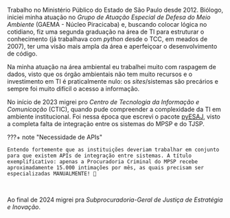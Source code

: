 Trabalho no Ministério Público do Estado de São Paulo desde 2012. Biólogo, iniciei minha atuação no _Grupo de Atuação Especial de Defesa do Meio Ambiente_ (GAEMA - Núcleo Piracicaba) e, buscando colocar lógica no cotidiano, fiz uma segunda graduação na área de TI para estruturar o conhecimento (já trabalhava com _python_ desde o TCC, em meados de 2007), ter uma visão mais ampla da área e aperfeiçoar o desenvolvimento de código.

Na minha atuação na área ambiental eu trabalhei muito com raspagem de dados, visto que os órgão ambientais não tem muito recursos e o investimento em TI é praticalmente nulo: os _sites_/sistemas são precários e sempre foi muito difícil o acesso a informação.

No início de 2023 migrei pro _Centro de Tecnologia da Informação e Comunicação_ (CTIC), quando pude compreender a complexidade da TI em ambiente institucional. Foi nessa época que escrevi o pacote [pyESAJ](https://github.com/michelmetran/pyESAJ), visto a completa falta de integração entre os sistemas do MPSP e do TJSP.

???+ note "Necessidade de APIs"

    Entendo fortemente que as instituições deveriam trabalhar em conjunto para que existem APIs de integração entre sistemas. A título exemplificativo: apenas a Procuradoria Criminal do MPSP recebe aproximadamente 15.000 intimações por mês, as quais precisam ser especializadas MANUALMENTE! 💩

<br>

Ao final de 2024 migrei pra _Subprocuradoria-Geral de Justiça de Estratégia e Inovação_.
